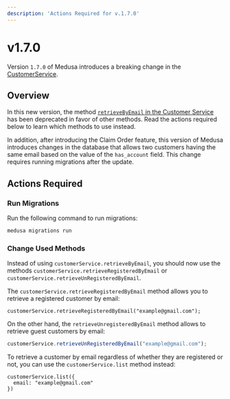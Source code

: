 ```yaml
---
description: 'Actions Required for v.1.7.0'
---
```


# v1.7.0

Version `1.7.0` of Medusa introduces a breaking change in the [CustomerService](../../../references/services/classes/CustomerService.md).

## Overview

In this new version, the method [`retrieveByEmail` in the Customer Service](../../../references/services/classes/CustomerService.md#retrievebyemail) has been deprecated in favor of other methods. Read the actions required below to learn which methods to use instead.

In addition, after introducing the Claim Order feature, this version of Medusa introduces changes in the database that allows two customers having the same email based on the value of the `has_account` field. This change requires running migrations after the update.

## Actions Required

### Run Migrations

Run the following command to run migrations:

```bash
medusa migrations run
```

### Change Used Methods

Instead of using `customerService.retrieveByEmail`, you should now use the methods `customerService.retrieveRegisteredByEmail` or `customerService.retrieveUnRegisteredByEmail`.

The `customerService.retrieveRegisteredByEmail` method allows you to retrieve a registered customer by email:

```tsx
customerService.retrieveRegisteredByEmail("example@gmail.com");
```

On the other hand, the `retrieveUnregisteredByEmail` method allows to retrieve guest customers by email:

```jsx
customerService.retrieveUnRegisteredByEmail("example@gmail.com");
```

To retrieve a customer by email regardless of whether they are registered or not, you can use the `customerService.list` method instead:

```tsx
customerService.list({
  email: "example@gmail.com"
})
```
